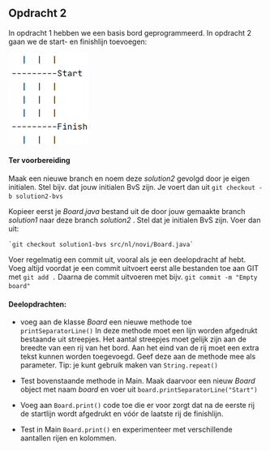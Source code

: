## Opdracht 2

In opdracht 1 hebben we een basis bord geprogrammeerd. In opdracht 2 gaan we de start- en finishlijn toevoegen:

![](./resources/ex_board_simple2.png)

#### Ter voorbereiding

Maak een nieuwe branch en noem deze _solution2_ gevolgd door je eigen initialen. Stel bijv. dat jouw initialen BvS zijn. Je voert dan uit `git checkout -b solution2-bvs`

Kopieer eerst je _Board.java_ bestand uit de door jouw gemaakte branch _solution1_ naar deze branch _solution2_ . Stel dat je initialen BvS zijn. Voer dan uit:

    `git checkout solution1-bvs src/nl/novi/Board.java`

Voer regelmatig een commit uit, vooral als je een deelopdracht af hebt. 
   Voeg altijd voordat je een commit uitvoert eerst alle bestanden toe aan GIT met `git add .` Daarna de commit uitvoeren met bijv. `git commit -m "Empty board"`

#### Deelopdrachten:

- voeg aan de klasse  _Board_ een nieuwe methode toe `printSeparatorLine()` In deze methode moet een lijn worden afgedrukt bestaande uit streepjes. Het aantal streepjes moet gelijk zijn aan de breedte van een rij van het bord. Aan het eind van de rij moet een extra tekst kunnen worden toegevoegd. Geef deze aan de methode mee als parameter. Tip: je kunt gebruik maken van `String.repeat()`

- Test bovenstaande methode in Main. Maak daarvoor een nieuw _Board_ object met naam _board_ en voer uit `board.printSeparatorLine("Start")`

- Voeg aan `Board.print()` code toe die er voor zorgt dat na de eerste rij de startlijn wordt afgedrukt en vóór de laatste rij de finishlijn.

- Test in Main `Board.print()` en experimenteer met verschillende aantallen rijen en kolommen.
